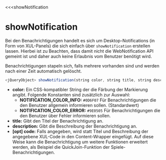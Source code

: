 ﻿<<<showNotification

# showNotification

Bei den Benachrichtigungen handelt es sich um Desktop-Notifications (in Form von XUL-Panels) die sich einfach über ```showNotification``` erstellen lassen. Hierbei ist zu Beachten, dass damit nicht die WebNotification API gemeint ist und daher auch keine Erlaubnis vom Benutzer benötigt wird.

Benachrichtigungen stapeln sich, falls mehrere vorhanden sind und werden nach einer Zeit automatisch gelöscht.

```javascript
<jQueryObject> showNotification(string color, string title, string description, [opt] string code);
```

* **color:**
  Ein CSS-kompatibler String der die Färbung der Markierung angibt. Folgende Konstanten sind zusätzlich zur Auswahl:
  * **NOTIFICATION_COLOR_INFO:** ```#0D6F07``` Für Benachrichtigungen die den Benutzer allgemein informieren sollen. (Standardwert)
  * **NOTIFICATION_COLOR_ERROR:** ```#9E0505``` Für Benachrichtigungen die den Benutzer über Fehler informieren sollen.
* **title:**
  Gibt den Titel der Benachrichtigung an.
* **description:**
  Gibt die Beschreibung der Benachrichtigung an.
* **[opt] code:**
  Falls angegeben, wird statt Titel und Beschreibung der angegebene XUL-Code in den Content-Wrapper eingefügt. Auf diese Weise kann die Benachrichtigung um weitere Funktionen erweitert werden, als Beispiel die QuickJoin-Funktion der Spiele-Benachrichtigungen.

